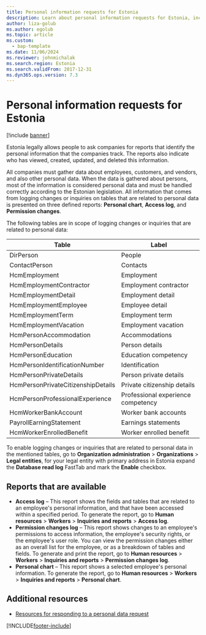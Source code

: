 ```yaml
---
title: Personal information requests for Estonia
description: Learn about personal information requests for Estonia, including an outline on various reports that are available and additional resources.
author: liza-golub
ms.author: egolub
ms.topic: article
ms.custom: 
  - bap-template
ms.date: 11/06/2024
ms.reviewer: johnmichalak
ms.search.region: Estonia
ms.search.validFrom: 2017-12-31
ms.dyn365.ops.version: 7.3
---
```


# Personal information requests for Estonia

[!include [banner](../../includes/banner.md)]

Estonia legally allows people to ask companies for reports that identify the personal information that the companies track. The reports also indicate who has viewed, created, updated, and deleted this information.

All companies must gather data about employees, customers, and vendors, and also other personal data. When the data is gathered about persons, most of the information is considered personal data and must be handled correctly according to the Estonian legislation. All information that comes from logging changes or inquiries on tables that are related to personal data is presented on three defined reports: **Personal chart**, **Access log**, and **Permission changes**.

The following tables are in scope of logging changes or inquiries that are related to personal data:

| Table	| Label |
|-------|-------|
| DirPerson |	People |
| ContactPerson |	Contacts |
| HcmEmployment |	Employment | 
| HcmEmploymentContractor |	Employment contractor |
| HcmEmploymentDetail |	Employment detail |
| HcmEmploymentEmployee |	Employee detail |
| HcmEmploymentTerm |	Employment term |
| HcmEmploymentVacation |	Employment vacation |
| HcmPersonAccommodation |	Accommodations |
| HcmPersonDetails |	Person details |
| HcmPersonEducation |	Education competency |
| HcmPersonIdentificationNumber |	Identification |
| HcmPersonPrivateDetails |	Person private details |
| HcmPersonPrivateCitizenshipDetails |	Private citizenship details |
| HcmPersonProfessionalExperience |	Professional experience competency |
| HcmWorkerBankAccount |	Worker bank accounts |
| PayrollEarningStatement |	Earnings statements |
| HcmWorkerEnrolledBenefit |	Worker enrolled benefit |

To enable logging changes or inquiries that are related to personal data in the mentioned tables, go to **Organization administration** > **Organizations** > **Legal entities**, for your legal entity with primary address in Estonia expand the **Database read log** FastTab and mark the **Enable** checkbox.

## Reports that are available

- **Access log** – This report shows the fields and tables that are related to an employee's personal information, and that have been accessed within a specified period. To generate the report, go to **Human resources** \> **Workers** \> **Inquiries and reports** \> **Access log**.
- **Permission changes log** – This report shows changes to an employee's permissions to access information, the employee's security rights, or the employee's user role. You can view the permission changes either as an overall list for the employee, or as a breakdown of tables and fields. To generate and print the report, go to **Human resources** \> **Workers** \> **Inquiries and reports** \> **Permission changes log**.
- **Personal chart** – This report shows a selected employee's personal information. To generate the report, go to **Human resources** \> **Workers** \> **Inquiries and reports** \> **Personal chart**.

## Additional resources

- [Resources for responding to a personal data request](../../../fin-ops-core/dev-itpro/privacy/privacy-home-page.md)


[!INCLUDE[footer-include](../../../includes/footer-banner.md)]
